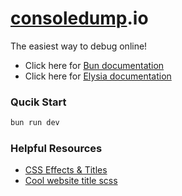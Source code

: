 # [consoledump](https://consoledump.io).io

The easiest way to debug online!

- Click here for [Bun documentation](https://bun.sh/docs)
- Click here for [Elysia documentation](https://elysiajs.com/)

### Qucik Start

```bash
bun run dev
```

### Helpful Resources

- [CSS Effects & Titles](https://freefrontend.com/css-text-effects/)
- [Cool website title scss](https://codepen.io/wheatup/pen/mdwWvGq)